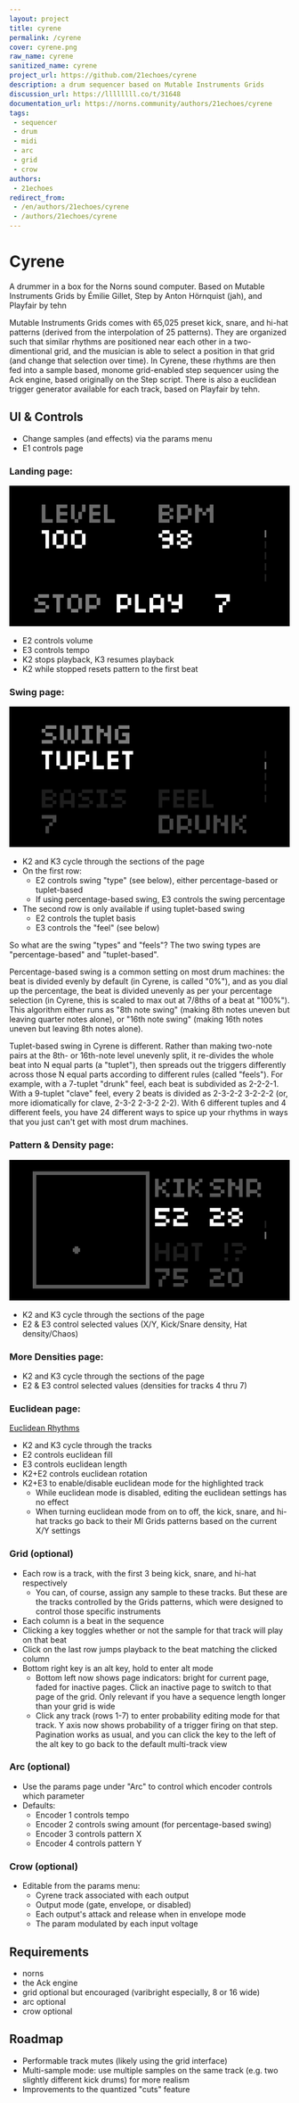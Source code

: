 ```yaml
---
layout: project
title: cyrene
permalink: /cyrene
cover: cyrene.png
raw_name: cyrene
sanitized_name: cyrene
project_url: https://github.com/21echoes/cyrene
description: a drum sequencer based on Mutable Instruments Grids
discussion_url: https://llllllll.co/t/31648
documentation_url: https://norns.community/authors/21echoes/cyrene
tags:
 - sequencer
 - drum
 - midi
 - arc
 - grid
 - crow
authors:
 - 21echoes
redirect_from:
 - /en/authors/21echoes/cyrene
 - /authors/21echoes/cyrene
---
```

# Cyrene
A drummer in a box for the Norns sound computer.
Based on Mutable Instruments Grids by Émilie Gillet, Step by Anton Hörnquist (jah), and Playfair by tehn

Mutable Instruments Grids comes with 65,025 preset kick, snare, and hi-hat patterns (derived from the interpolation of 25 patterns). They are organized such that similar rhythms are positioned near each other in a two-dimentional grid, and the musician is able to select a position in that grid (and change that selection over time). In Cyrene, these rhythms are then fed into a sample based, monome grid-enabled step sequencer using the Ack engine, based originally on the Step script. There is also a euclidean trigger generator available for each track, based on Playfair by tehn.

## UI & Controls
* Change samples (and effects) via the params menu
* E1 controls page

### Landing page:
![landing](https://raw.githubusercontent.com/21echoes/cyrene/HEAD/screenshots/landing.png)
* E2 controls volume
* E3 controls tempo
* K2 stops playback, K3 resumes playback
* K2 while stopped resets pattern to the first beat

### Swing page:
![swing](https://raw.githubusercontent.com/21echoes/cyrene/HEAD/screenshots/swing.png)
* K2 and K3 cycle through the sections of the page
* On the first row:
  * E2 controls swing "type" (see below), either percentage-based or tuplet-based
  * If using percentage-based swing, E3 controls the swing percentage
* The second row is only available if using tuplet-based swing
  * E2 controls the tuplet basis
  * E3 controls the "feel" (see below)

So what are the swing "types" and "feels"? The two swing types are "percentage-based" and "tuplet-based".

Percentage-based swing is a common setting on most drum machines: the beat is divided evenly by default (in Cyrene, is called "0%"), and as you dial up the percentage, the beat is divided unevenly as per your percentage selection (in Cyrene, this is scaled to max out at 7/8ths of a beat at "100%"). This algorithm either runs as "8th note swing" (making 8th notes uneven but leaving quarter notes alone), or "16th note swing" (making 16th notes uneven but leaving 8th notes alone).

Tuplet-based swing in Cyrene is different. Rather than making two-note pairs at the 8th- or 16th-note level unevenly split, it re-divides the whole beat into N equal parts (a "tuplet"), then spreads out the triggers differently across those N equal parts according to different rules (called "feels"). For example, with a 7-tuplet "drunk" feel, each beat is subdivided as 2-2-2-1. With a 9-tuplet "clave" feel, every 2 beats is divided as 2-3-2-2 3-2-2-2 (or, more idiomatically for clave, 2-3-2 2-3-2 2-2). With 6 different tuples and 4 different feels, you have 24 different ways to spice up your rhythms in ways that you just can't get with most drum machines.

### Pattern & Density page:
![pattern-and-density](https://raw.githubusercontent.com/21echoes/cyrene/HEAD/screenshots/pattern-and-density.png)
* K2 and K3 cycle through the sections of the page
* E2 & E3 control selected values (X/Y, Kick/Snare density, Hat density/Chaos)

### More Densities page:
* K2 and K3 cycle through the sections of the page
* E2 & E3 control selected values (densities for tracks 4 thru 7)

### Euclidean page:
[Euclidean Rhythms](https://en.wikipedia.org/wiki/Euclidean_rhythm)
* K2 and K3 cycle through the tracks
* E2 controls euclidean fill
* E3 controls euclidean length
* K2+E2 controls euclidean rotation
* K2+E3 to enable/disable euclidean mode for the highlighted track
  * While euclidean mode is disabled, editing the euclidean settings has no effect
  * When turning euclidean mode from on to off, the kick, snare, and hi-hat tracks go back to their MI Grids patterns based on the current X/Y settings

### Grid (optional)
* Each row is a track, with the first 3 being kick, snare, and hi-hat respectively
  * You can, of course, assign any sample to these tracks. But these are the tracks controlled by the Grids patterns, which were designed to control those specific instruments
* Each column is a beat in the sequence
* Clicking a key toggles whether or not the sample for that track will play on that beat
* Click on the last row jumps playback to the beat matching the clicked column
* Bottom right key is an alt key, hold to enter alt mode
  * Bottom left now shows page indicators: bright for current page, faded for inactive pages. Click an inactive page to switch to that page of the grid. Only relevant if you have a sequence length longer than your grid is wide
  * Click any track (rows 1-7) to enter probability editing mode for that track. Y axis now shows probability of a trigger firing on that step. Pagination works as usual, and you can click the key to the left of the alt key to go back to the default multi-track view

### Arc (optional)
* Use the params page under "Arc" to control which encoder controls which parameter
* Defaults:
  * Encoder 1 controls tempo
  * Encoder 2 controls swing amount (for percentage-based swing)
  * Encoder 3 controls pattern X
  * Encoder 4 controls pattern Y

### Crow (optional)
* Editable from the params menu:
  * Cyrene track associated with each output
  * Output mode (gate, envelope, or disabled)
  * Each output's attack and release when in envelope mode
  * The param modulated by each input voltage

## Requirements
* norns
* the Ack engine
* grid optional but encouraged (varibright especially, 8 or 16 wide)
* arc optional
* crow optional

## Roadmap
* Performable track mutes (likely using the grid interface)
* Multi-sample mode: use multiple samples on the same track (e.g. two slightly different kick drums) for more realism
* Improvements to the quantized "cuts" feature
